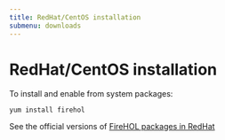 ```yaml
---
title: RedHat/CentOS installation
submenu: downloads
---
```


RedHat/CentOS installation
==========================

To install and enable from system packages:

~~~~ {.programlisting}
yum install firehol
~~~~

See the official versions of [FireHOL packages in
RedHat](https://apps.fedoraproject.org/packages/firehol/overview)
